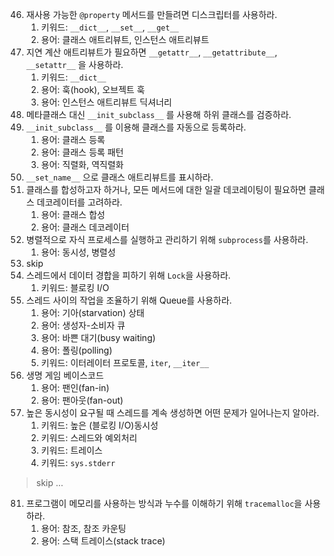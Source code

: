 46.  재사용 가능한 `@property` 메서드를 만들려면 디스크립터를 사용하라.
     1.   키워드: `__dict__`, `__set__`, `__get__`
     2.   용어: 클래스 애트리뷰트, 인스턴스 애트리뷰트
47.  지연 계산 애트리뷰트가 필요하면 `__getattr__`, `__getattribute__`, `__setattr__` 을 사용하라.
     1.   키워드: `__dict__`
     2.   용어: 훅(hook), 오브젝트 훅
     3.   용어: 인스턴스 애트리뷰트 딕셔너리
48.  메타클래스 대신 `__init_subclass__` 를 사용해 하위 클래스를 검증하라.
49.  `__init_subclass__` 를 이용해 클래스를 자동으로 등록하라.
     1.   용어: 클래스 등록
     2.   용어: 클래스 등록 패턴
     3.   용어: 직렬화, 역직렬화
50.  `__set_name__` 으로 클래스 애트리뷰트를 표시하라.
51.  클래스를 합성하고자 하거나, 모든 메서드에 대한 일괄 데코레이팅이 필요하면 클래스 데코레이터를 고려하라.
     1.   용어: 클래스 합성
     2.   용어: 클래스 데코레이터
52.  병렬적으로 자식 프로세스를 실행하고 관리하기 위해 `subprocess`를 사용하라.
     1.   용어: 동시성, 병렬성
53.  skip
54.  스레드에서 데이터 경합을 피하기 위해 `Lock`을 사용하라.
     1.   키워드: 블로킹 I/O
55.  스레드 사이의 작업을 조율하기 위해 Queue를 사용하라.
     1.   용어: 기아(starvation) 상태
     2.   용어: 생성자-소비자 큐
     3.   용어: 바쁜 대기(busy waiting)
     4.   용어: 폴링(polling)
     5.   키워드: 이터레이터 프로토콜, `iter`, `__iter__`
56.  생명 게임 베이스코드
     1.   용어: 팬인(fan-in)
     2.   용어: 팬아웃(fan-out)
57.  높은 동시성이 요구될 때 스레드를 계속 생성하면 어떤 문제가 일어나는지 알아라.
     1.   키워드: 높은 (블로킹 I/O)동시성
     2.   키워드: 스레드와 예외처리
     3.   키워드: 트레이스
     4.   키워드: `sys.stderr`

> skip ...

81.  프로그램이 메모리를 사용하는 방식과 누수를 이해하기 위해 `tracemalloc`을 사용하라.
     1.   용어: 참조, 참조 카운팅
     2.   용어: 스택 트레이스(stack trace)
